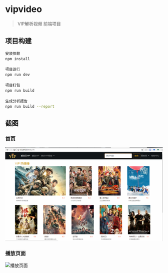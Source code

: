 # vipvideo

> VIP解析视频 前端项目

## 项目构建

``` bash
安装依赖
npm install

项目运行
npm run dev

项目打包
npm run build

生成分析报告
npm run build --report
```

## 截图
### 首页
![首页](https://github.com/cloudgyb/vipparse/blob/master/screenshots/index.png)
### 播放页面
![播放页面](https://github.com/cloudgyb/vipparse/screenshots/play.png)


